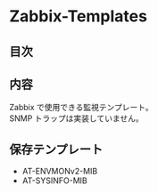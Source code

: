 # Zabbix-Templates

## 目次


## 内容

Zabbix で使用できる監視テンプレート。  
SNMP トラップは実装していません。  

## 保存テンプレート

- AT-ENVMONv2-MIB
- AT-SYSINFO-MIB
